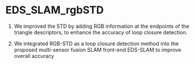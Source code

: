 # EDS_SLAM_rgbSTD
1. We improved the STD by adding RGB information at the endpoints of the triangle descriptors, to enhance the accuracy of loop closure detection.

2. We integrated RGB-STD as a loop closure detection method into the proposed multi-sensor fusion SLAM front-end EDS-SLAM to improve overall accuracy
